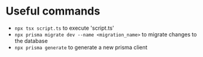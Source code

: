 # Useful commands
- ```npx tsx script.ts``` to execute 'script.ts'
- ```npx prisma migrate dev --name <migration_name>``` to migrate changes to the database
- ```npx prisma generate``` to generate a new prisma client
